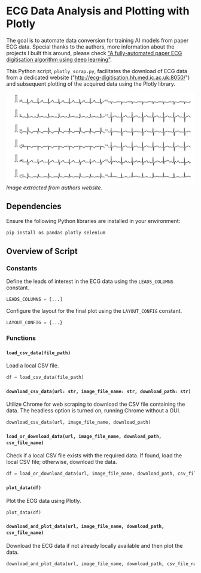 # ECG Data Analysis and Plotting with Plotly

The goal is to automate data conversion for training AI models from paper ECG data. Special thanks to the authors, more information about the projects I built this around, please check ["A fully-automated paper ECG digitisation algorithm using deep learning"](https://www.nature.com/articles/s41598-022-25284-1).

This Python script, `plotly_scrap.py`, facilitates the download of ECG data from a dedicated website ("http://ecg-digitisation.hh.med.ic.ac.uk:8050/") and subsequent plotting of the acquired data using the Plotly library.

![example_6by2.jpg](example_6by2.jpg)
*Image extracted from authors website.*

## Dependencies

Ensure the following Python libraries are installed in your environment:

```bash
pip install os pandas plotly selenium
```

## Overview of Script

### Constants

Define the leads of interest in the ECG data using the `LEADS_COLUMNS` constant.

```python
LEADS_COLUMNS = [...]
```

Configure the layout for the final plot using the `LAYOUT_CONFIG` constant.

```python
LAYOUT_CONFIG = {...}
```

### Functions

#### `load_csv_data(file_path)`

Load a local CSV file.

```python
df = load_csv_data(file_path)
```

#### `download_csv_data(url: str, image_file_name: str, download_path: str)`

Utilize Chrome for web scraping to download the CSV file containing the data. The headless option is turned on, running Chrome without a GUI.

```python
download_csv_data(url, image_file_name, download_path)
```

#### `load_or_download_data(url, image_file_name, download_path, csv_file_name)`

Check if a local CSV file exists with the required data. If found, load the local CSV file; otherwise, download the data.

```python
df = load_or_download_data(url, image_file_name, download_path, csv_file_name)
```

#### `plot_data(df)`

Plot the ECG data using Plotly.

```python
plot_data(df)
```

#### `download_and_plot_data(url, image_file_name, download_path, csv_file_name)`

Download the ECG data if not already locally available and then plot the data.

```python
download_and_plot_data(url, image_file_name, download_path, csv_file_name)
```
